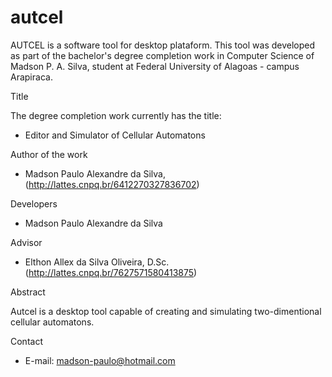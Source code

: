 # autcel
AUTCEL is a software tool for desktop plataform. This tool was developed as part of the bachelor's degree completion work in Computer Science of Madson P. A. Silva, student at Federal University of Alagoas - campus Arapiraca.

Title

The degree completion work currently has the title:

- Editor and Simulator of Cellular Automatons

Author of the work

- Madson Paulo Alexandre da Silva, (http://lattes.cnpq.br/6412270327836702)

Developers

- Madson Paulo Alexandre da Silva

Advisor

- Elthon Allex da Silva Oliveira, D.Sc. (http://lattes.cnpq.br/7627571580413875)

Abstract

Autcel is a desktop tool capable of creating and simulating two-dimentional cellular automatons.

Contact

- E-mail: madson-paulo@hotmail.com
